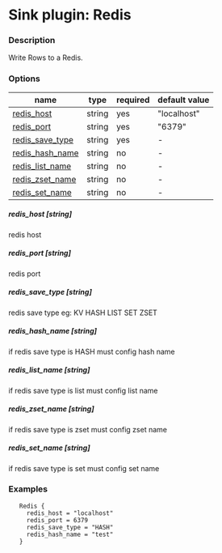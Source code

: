 # Sink plugin: Redis

### Description

Write Rows to a Redis.

### Options

| name | type | required | default value |
| --- | --- | --- | --- | 
| [redis_host](#redis_host-string) | string | yes | "localhost" |
| [redis_port](#redis_port-string) | string | yes | "6379" | 
| [redis_save_type](#redis_save_type-string) | string | yes | - | 
| [redis_hash_name](#redis_hash_name-string) | string | no | - |
| [redis_list_name](#redis_list_name-string) | string | no | - | 
| [redis_zset_name](#redis_zset_name-string) | string | no | - | 
| [redis_set_name](#redis_set_name-string) | string | no | - |

##### redis_host [string]

redis host

##### redis_port [string]

redis port

##### redis_save_type [string]

redis save type   eg: KV HASH LIST SET ZSET


##### redis_hash_name [string]

if redis save type is HASH must config hash name 

##### redis_list_name [string]

if redis save type is list must config list name

##### redis_zset_name [string]

if redis save type is zset must config zset name

##### redis_set_name [string]

if redis save type is set must config set name

### Examples

```
   Redis {
     redis_host = "localhost"
     redis_port = 6379
     redis_save_type = "HASH"
     redis_hash_name = "test"
   }
```
